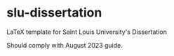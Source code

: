 # slu-dissertation
LaTeX template for Saint Louis University's Dissertation

Should comply with August 2023 guide.
